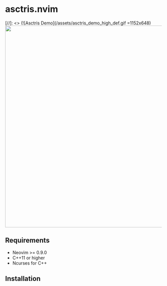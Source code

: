 # asctris.nvim
[//]: <>  (![Asctris Demo](/assets/asctris_demo_high_def.gif =1152x648)
<img src="/assests/asctris_demo_high_def.gif" width = "1152" height= "648">
## Requirements
* Neovim >= 0.9.0  
* C++11 or higher 
* Ncurses for C++

## Installation

